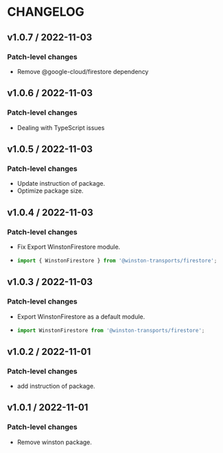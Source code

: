 # CHANGELOG

## v1.0.7 / 2022-11-03

### Patch-level changes
* Remove @google-cloud/firestore dependency


## v1.0.6 / 2022-11-03

### Patch-level changes
* Dealing with TypeScript issues


## v1.0.5 / 2022-11-03

### Patch-level changes
* Update instruction of package.
* Optimize package size.

## v1.0.4 / 2022-11-03

### Patch-level changes

* Fix Export WinstonFirestore module.

* ``` js
  import { WinstonFirestore } from '@winston-transports/firestore';
  ```


## v1.0.3 / 2022-11-03

### Patch-level changes

* Export WinstonFirestore as a default module.

* ``` js
  import WinstonFirestore from '@winston-transports/firestore';
  ```

## v1.0.2 / 2022-11-01

### Patch-level changes

* add instruction of package.

## v1.0.1 / 2022-11-01

### Patch-level changes

* Remove winston package.

